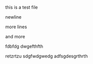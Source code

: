this is a test file

newline
   

more lines
 

and more

 
fdbfdg
dwgefthfth

retzrtzu
sdgfwdgwedg
adfsgdesgrthrth

